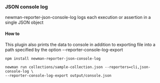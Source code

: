 ### JSON console log
newman-reporter-json-console-log logs each execution or assertion in a single JSON object

#### How to
This plugin also prints the data to console in addition to exporting file into a path specified by the option --reporter-console-log-export

```
npm install newman-reporter-json-console-log

newman run collections/sample-collection.json --reporters=cli,json-console-log \
--reporter-console-log-export output/console.json
``` 


